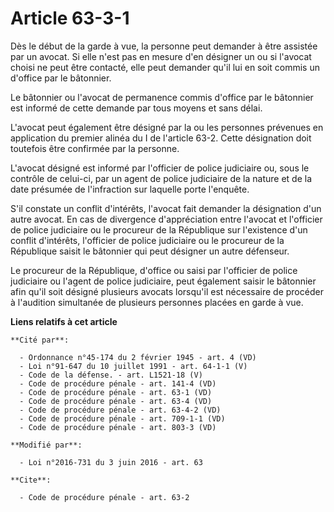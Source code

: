 # Article 63-3-1

Dès le début de la garde à vue, la personne peut demander à être assistée par un avocat. Si elle n'est pas en mesure d'en
désigner un ou si l'avocat choisi ne peut être contacté, elle peut demander qu'il lui en soit commis un d'office par le
bâtonnier. 

Le bâtonnier ou l'avocat de permanence commis d'office par le bâtonnier est informé de cette demande par tous moyens et sans
délai. 

L'avocat peut également être désigné par la ou les personnes prévenues en application du premier alinéa du I de l'article
63-2. Cette désignation doit toutefois être confirmée par la personne. 

L'avocat désigné est informé par l'officier de police judiciaire ou, sous le contrôle de celui-ci, par un agent de police
judiciaire de la nature et de la date présumée de l'infraction sur laquelle porte l'enquête. 

S'il constate un conflit d'intérêts, l'avocat fait demander la désignation d'un autre avocat. En cas de divergence
d'appréciation entre l'avocat et l'officier de police judiciaire ou le procureur de la République sur l'existence d'un
conflit d'intérêts, l'officier de police judiciaire ou le procureur de la République saisit le bâtonnier qui peut désigner un
autre défenseur. 

Le procureur de la République, d'office ou saisi par l'officier de police judiciaire ou l'agent de police judiciaire, peut
également saisir le bâtonnier afin qu'il soit désigné plusieurs avocats lorsqu'il est nécessaire de procéder à l'audition
simultanée de plusieurs personnes placées en garde à vue.

**Liens relatifs à cet article**

	**Cité par**:

	  - Ordonnance n°45-174 du 2 février 1945 - art. 4 (VD)
	  - Loi n°91-647 du 10 juillet 1991 - art. 64-1-1 (V)
	  - Code de la défense. - art. L1521-18 (V)
	  - Code de procédure pénale - art. 141-4 (VD)
	  - Code de procédure pénale - art. 63-1 (VD)
	  - Code de procédure pénale - art. 63-4 (VD)
	  - Code de procédure pénale - art. 63-4-2 (VD)
	  - Code de procédure pénale - art. 709-1-1 (VD)
	  - Code de procédure pénale - art. 803-3 (VD)

	**Modifié par**:

	  - Loi n°2016-731 du 3 juin 2016 - art. 63

	**Cite**:

	  - Code de procédure pénale - art. 63-2
